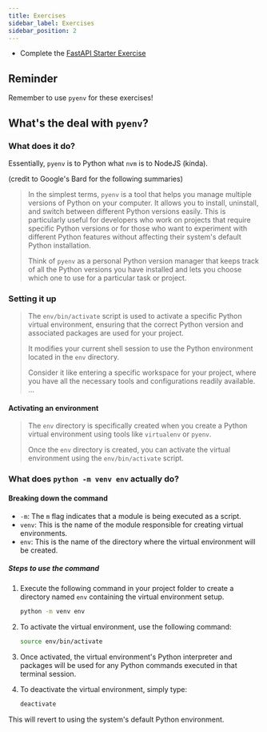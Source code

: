 ```yaml
---
title: Exercises
sidebar_label: Exercises
sidebar_position: 2
---
```


<!-- markdownlint-disable no-inline-html no-trailing-punctuation -->

- Complete the [FastAPI Starter Exercise](/docs/exercises/fastapi-starter/)

## Reminder

Remember to use `pyenv` for these exercises!

## What's the deal with `pyenv`?

### What does it do?

Essentially, `pyenv` is to Python what `nvm` is to NodeJS (kinda).

(credit to Google's Bard for the following summaries)

> In the simplest terms, `pyenv` is a tool that helps you manage multiple versions of Python on your computer. It allows you to install, uninstall, and switch between different Python versions easily. This is particularly useful for developers who work on projects that require specific Python versions or for those who want to experiment with different Python features without affecting their system's default Python installation.
>
> Think of `pyenv` as a personal Python version manager that keeps track of all the Python versions you have installed and lets you choose which one to use for a particular task or project.

### Setting it up

> The `env/bin/activate` script is used to activate a specific Python virtual environment, ensuring that the correct Python version and associated packages are used for your project.
>
> It modifies your current shell session to use the Python environment located in the `env` directory.
>
> Consider it like entering a specific workspace for your project, where you have all the necessary tools and configurations readily available.
> ...

#### Activating an environment

> The `env` directory is specifically created when you create a Python virtual environment using tools like `virtualenv` or `pyenv`.
>
> Once the `env` directory is created, you can activate the virtual environment using the `env/bin/activate` script.

### What does `python -m venv env` actually do?

#### Breaking down the command

- `-m`: The `m` flag indicates that a module is being executed as a script.
- `venv`: This is the name of the module responsible for creating virtual environments.
- `env`: This is the name of the directory where the virtual environment will be created.

##### Steps to use the command

1. Execute the following command in your project folder to create a directory named `env` containing the virtual environment setup.

    ```bash
    python -m venv env
    ```

2. To activate the virtual environment, use the following command:

    ```bash
    source env/bin/activate
    ```

3. Once activated, the virtual environment's Python interpreter and packages will be used for any Python commands executed in that terminal session.
4. To deactivate the virtual environment, simply type:

    ```bash
    deactivate
    ```

This will revert to using the system's default Python environment.
